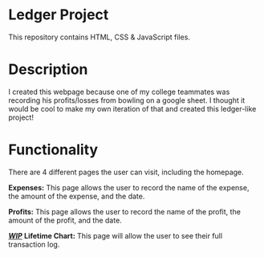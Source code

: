 # Ledger Project
This repository contains HTML, CSS & JavaScript files.

# Description
I created this webpage because one of my college teammates was recording his profits/losses from bowling on a google sheet. 
I thought it would be cool to make my own iteration of that and created this ledger-like project!

# Functionality
There are 4 different pages the user can visit, including the homepage.

**Expenses:** This page allows the user to record the name of the expense, the amount of the expense, and the date.

**Profits:** This page allows the user to record the name of the profit, the amount of the profit, and the date.

<ins>***WIP***</ins> **Lifetime Chart:** This page will allow the user to see their full transaction log.
